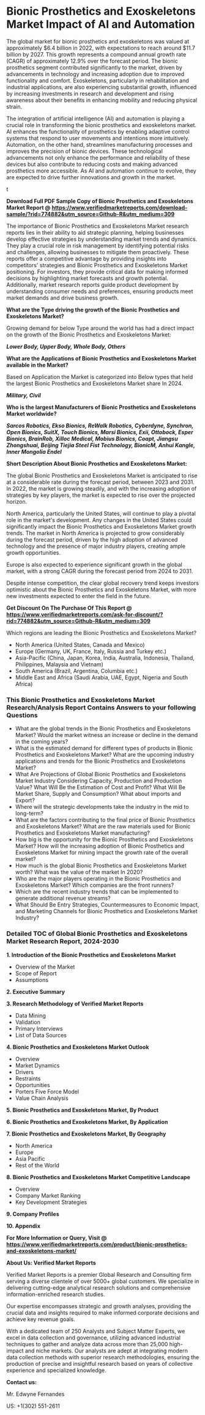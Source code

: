 <meta name="title" content="Global Bionic Prosthetics and Exoskeletons Market Impact of AI and Automation"><meta name="description" content="The global market for bionic prosthetics and exoskeletons was valued at approximately $6.4 billion in 2022, with expectations to reach around $11.7 billion by 2027. Th"><meta name="title" content="Bionic Prosthetics and Exoskeletons Market Size, Share, Scope, Trends, Growth, Opportunities, Analysis, Forecast"><h1>Bionic Prosthetics and Exoskeletons Market Impact of AI and Automation</h1><p>The global market for bionic prosthetics and exoskeletons was valued at approximately $6.4 billion in 2022, with expectations to reach around $11.7 billion by 2027. This growth represents a compound annual growth rate (CAGR) of approximately 12.9% over the forecast period. The bionic prosthetics segment contributed significantly to the market, driven by advancements in technology and increasing adoption due to improved functionality and comfort. Exoskeletons, particularly in rehabilitation and industrial applications, are also experiencing substantial growth, influenced by increasing investments in research and development and rising awareness about their benefits in enhancing mobility and reducing physical strain.</p><p>The integration of artificial intelligence (AI) and automation is playing a crucial role in transforming the bionic prosthetics and exoskeletons market. AI enhances the functionality of prosthetics by enabling adaptive control systems that respond to user movements and intentions more intuitively. Automation, on the other hand, streamlines manufacturing processes and improves the precision of bionic devices. These technological advancements not only enhance the performance and reliability of these devices but also contribute to reducing costs and making advanced prosthetics more accessible. As AI and automation continue to evolve, they are expected to drive further innovations and growth in the market.</p>t</p><p id="" class=""><strong>Download Full PDF Sample Copy of Bionic Prosthetics and Exoskeletons Market Report @ <a href="https://www.verifiedmarketreports.com/download-sample/?rid=774882&utm_source=Github-R&utm_medium=309" target="_blank">https://www.verifiedmarketreports.com/download-sample/?rid=774882&utm_source=Github-R&utm_medium=309</a></strong></p><p>The importance of&nbsp;Bionic Prosthetics and Exoskeletons Market research reports lies in their ability to aid strategic planning, helping businesses develop effective strategies by understanding market trends and dynamics. They play a crucial role in risk management by identifying potential risks and challenges, allowing businesses to mitigate them proactively. These reports offer a competitive advantage by providing insights into competitors' strategies and Bionic Prosthetics and Exoskeletons Market positioning. For investors, they provide critical data for making informed decisions by highlighting market forecasts and growth potential. Additionally, market research reports guide product development by understanding consumer needs and preferences, ensuring products meet market demands and drive business growth.</p><p><strong>What are the&nbsp;Type driving the growth of the Bionic Prosthetics and Exoskeletons Market?</strong></p><p id="" class="">Growing demand for below Type around the world has had a direct impact on the growth of the Bionic Prosthetics and Exoskeletons Market:</p><em><strong>Lower Body, Upper Body, Whole Body, Others</strong></em></p><strong>What are the&nbsp;Applications&nbsp;of Bionic Prosthetics and Exoskeletons Market available in the Market?</strong></p><p id="" class="">Based on Application the Market is categorized into Below types that held the largest Bionic Prosthetics and Exoskeletons Market share In 2024.</p><em><strong>Military, Civil</strong></em></p><strong>Who is the largest Manufacturers of Bionic Prosthetics and Exoskeletons Market worldwide?</strong></p><p><em><strong>Sarcos Robotics, Ekso Bionics, ReWalk Robotics, Cyberdyne, Synchron, Open Bionics, SuitX, Touch Bionics, Marsi Bionics, Exii, Ottobock, Esper Bionics, BrainRob, Xilloc Medical, Mobius Bionics, Coapt, Jiangsu Zhongshuai, Beijing Tiejia Steel Fist Technology, BionicM, Anhui Kangle, Inner Mongolia Endel</strong></em></p><p id="" class=""><strong>Short Description About Bionic Prosthetics and Exoskeletons Market:</strong></p><p>The global Bionic Prosthetics and Exoskeletons Market is anticipated to rise at a considerable rate during the forecast period, between 2023 and 2031. In 2022, the market is growing steadily, and with the increasing adoption of strategies by key players, the market is expected to rise over the projected horizon.</p><p>North America, particularly the United States, will continue to play a pivotal role in the market's development. Any changes in the United States could significantly impact the Bionic Prosthetics and Exoskeletons Market growth trends. The market in North America is projected to grow considerably during the forecast period, driven by the high adoption of advanced technology and the presence of major industry players, creating ample growth opportunities.</p><p>Europe is also expected to experience significant growth in the global market, with a strong CAGR during the forecast period from 2024 to 2031.</p><p>Despite intense competition, the clear global recovery trend keeps investors optimistic about the Bionic Prosthetics and Exoskeletons Market, with more new investments expected to enter the field in the future.</p><p id="" class=""><strong>Get Discount On The Purchase Of This Report @ <a href="https://www.verifiedmarketreports.com/ask-for-discount/?rid=774882&utm_source=Github-R&utm_medium=309" target="_blank">https://www.verifiedmarketreports.com/ask-for-discount/?rid=774882&utm_source=Github-R&utm_medium=309</a></strong></p>Which regions are leading the Bionic Prosthetics and Exoskeletons Market?</p><ul><li>North America (United States, Canada and Mexico)</li><li>Europe (Germany, UK, France, Italy, Russia and Turkey etc.)</li><li>Asia-Pacific (China, Japan, Korea, India, Australia, Indonesia, Thailand, Philippines, Malaysia and Vietnam)</li><li>South America (Brazil, Argentina, Columbia etc.)</li><li>Middle East and Africa (Saudi Arabia, UAE, Egypt, Nigeria and South Africa)</li></ul><h3 id="" class="">This Bionic Prosthetics and Exoskeletons Market Research/Analysis Report Contains Answers to your following Questions</h3><ul><li>What are the global trends in the Bionic Prosthetics and Exoskeletons Market? Would the market witness an increase or decline in the demand in the coming years?</li><li>What is the estimated demand for different types of products in Bionic Prosthetics and Exoskeletons Market? What are the upcoming industry applications and trends for the Bionic Prosthetics and Exoskeletons Market?</li><li>What Are Projections of Global Bionic Prosthetics and Exoskeletons Market Industry Considering Capacity, Production and Production Value? What Will Be the Estimation of Cost and Profit? What Will Be Market Share, Supply and Consumption? What about imports and Export?</li><li>Where will the strategic developments take the industry in the mid to long-term?</li><li>What are the factors contributing to the final price of Bionic Prosthetics and Exoskeletons Market? What are the raw materials used for Bionic Prosthetics and Exoskeletons Market manufacturing?</li><li>How big is the opportunity for the Bionic Prosthetics and Exoskeletons Market? How will the increasing adoption of Bionic Prosthetics and Exoskeletons Market for mining impact the growth rate of the overall market?</li><li>How much is the global Bionic Prosthetics and Exoskeletons Market worth? What was the value of the market In 2020?</li><li>Who are the major players operating in the Bionic Prosthetics and Exoskeletons Market? Which companies are the front runners?</li><li>Which are the recent industry trends that can be implemented to generate additional revenue streams?</li><li>What Should Be Entry Strategies, Countermeasures to Economic Impact, and Marketing Channels for Bionic Prosthetics and Exoskeletons Market Industry?</li></ul><h3 id="" class="">Detailed TOC of Global Bionic Prosthetics and Exoskeletons Market Research Report, 2024-2030</h3><p id="" class=""><strong>1. Introduction of the Bionic Prosthetics and Exoskeletons Market</strong></p><ul><li>Overview of the Market</li><li>Scope of Report</li><li>Assumptions</li></ul><p id="" class=""><strong>2. Executive Summary</strong></p><p id="" class=""><strong>3. Research Methodology of Verified Market Reports</strong></p><ul><li>Data Mining</li><li>Validation</li><li>Primary Interviews</li><li>List of Data Sources</li></ul><p id="" class=""><strong>4. Bionic Prosthetics and Exoskeletons Market Outlook</strong></p><ul><li>Overview</li><li>Market Dynamics</li><li>Drivers</li><li>Restraints</li><li>Opportunities</li><li>Porters Five Force Model</li><li>Value Chain Analysis</li></ul><p id="" class=""><strong>5. Bionic Prosthetics and Exoskeletons Market, By Product</strong></p><p id="" class=""><strong>6. Bionic Prosthetics and Exoskeletons Market, By Application</strong></p><p id="" class=""><strong>7. Bionic Prosthetics and Exoskeletons Market, By Geography</strong></p><ul><li>North America</li><li>Europe</li><li>Asia Pacific</li><li>Rest of the World</li></ul><p id="" class=""><strong>8. Bionic Prosthetics and Exoskeletons Market Competitive Landscape</strong></p><ul><li>Overview</li><li>Company Market Ranking</li><li>Key Development Strategies</li></ul><p id="" class=""><strong>9. Company Profiles</strong></p><p id="" class=""><strong>10. Appendix</strong></p><p id="" class=""><strong>For More Information or Query, Visit @ <a href="https://www.verifiedmarketreports.com/product/bionic-prosthetics-and-exoskeletons-market/" target="_blank">https://www.verifiedmarketreports.com/product/bionic-prosthetics-and-exoskeletons-market/</a></strong></p><p id="" class=""><strong>About Us: Verified Market Reports</strong></p><p id="" class="">Verified Market Reports is a premier Global Research and Consulting firm serving a diverse clientele of over 5000+ global customers. We specialize in delivering cutting-edge analytical research solutions and comprehensive information-enriched research studies.</p><p id="" class="">Our expertise encompasses strategic and growth analyses, providing the crucial data and insights required to make informed corporate decisions and achieve key revenue goals.</p><p id="" class="">With a dedicated team of 250 Analysts and Subject Matter Experts, we excel in data collection and governance, utilizing advanced industrial techniques to gather and analyze data across more than 25,000 high-impact and niche markets. Our analysts are adept at integrating modern data collection methods with superior research methodologies, ensuring the production of precise and insightful research based on years of collective experience and specialized knowledge.</p><p id="" class=""><strong>Contact us:</strong></p><p id="" class="">Mr. Edwyne Fernandes</p><p id="" class="">US: +1(302) 551-2611</p>